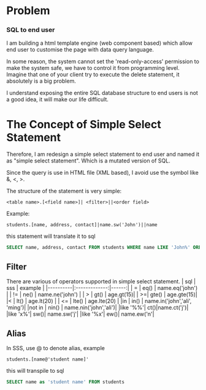 # Problem
### SQL to end user
I am building a html template engine (web component based) which allow end user to customise the page with data query language.

In some reason, the system cannot set the 'read-only-access' permission to make the system safe, we have to control it from programming level. Imagine that one of your client try to execute the delete statement, it absolutely is a big problem. 

I understand exposing the entire SQL database structure to end users is not a good idea, it will make our life difficult.

# The Concept of Simple Select Statement
Therefore, I am redesign a simple select statement to end user and named it as "simple select statement". Which is a mutated version of SQL.

Since the query is use in HTML file (XML based), I avoid use the symbol like &, <, >.

The structure of the statement is very simple:
```
<table name>.[<field name>]| <filter>||<order field>
```
Example:
```
students.[name, address, contact]|name.sw('John')||name
```
this statement will translate it to sql
```sql
SELECT name, address, contact FROM students WHERE name LIKE 'John%' ORDER BY name
```


## Filter
There are various of operators supported in simple select statement.
| sql   |      sss      |  example |
|----------|:-------------:|------:|
| = |  eq() | name.eq('john') |
| != |    ne()   |   name.ne('john') |
| > | gt() |    age.gt(15)|
| >=| gte() | age.gte(15)|
|< | lt() | age.lt(20) |
| <= | lte() | age.lte(20) |
|in | in() | name.in('john','ali', 'ming')|
|not in | nin() | name.nin('john','ali')|
|like '%%'| ct()|name.ct('j')|
|like 'x%'| sw()| name.sw('j'|
|like '%x'| ew()| name.ew('n'|


## Alias
In SSS, use @ to denote alias, example
```
students.[name@'student name]'
```
this will transpile to sql
```sql
SELECT name as 'student name' FROM students



